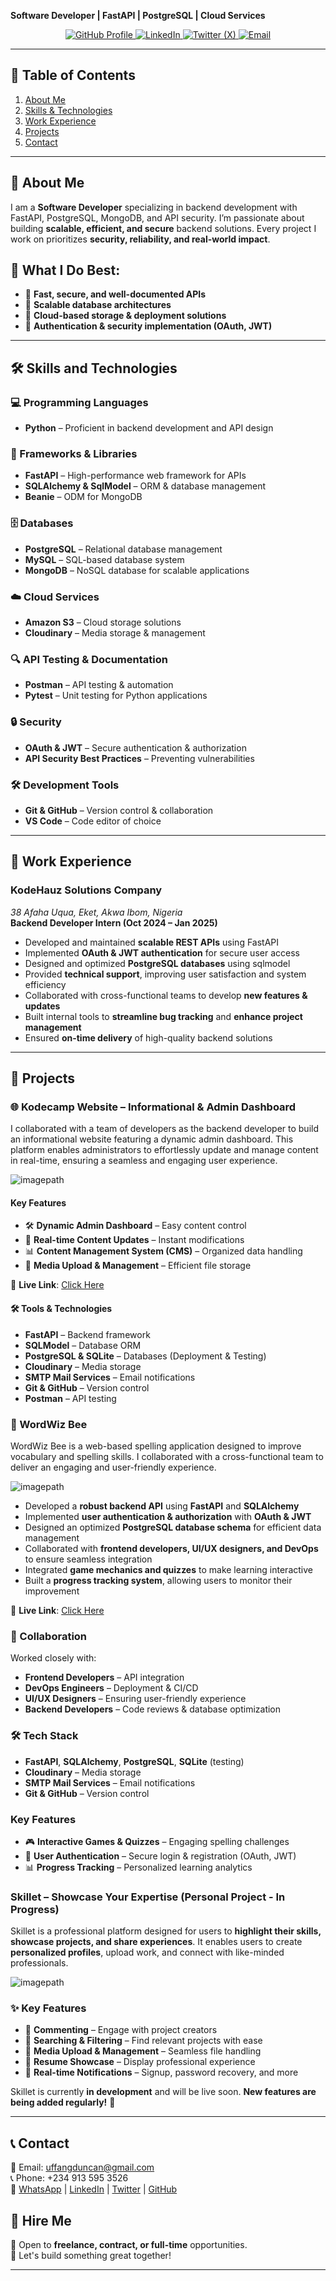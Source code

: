 **Software Developer | FastAPI | PostgreSQL | Cloud Services** 
<p align="center">
  <a href="https://github.com/duncan532">
    <img src="https://img.shields.io/badge/GitHub-Profile-black?logo=github" alt="GitHub Profile">
  </a>
  <a href="https://www.linkedin.com/in/duncan-uffang-bbb562304/">
    <img src="https://img.shields.io/badge/LinkedIn-Connect-blue?logo=linkedin" alt="LinkedIn">
  </a>
  <a href="https://x.com/DuncanUffang">
    <img src="https://img.shields.io/badge/X-Follow-blue?logo=X" alt="Twitter (X)">
  </a>
  <a href="mailto:uffangduncan@gmail.com">
    <img src="https://img.shields.io/badge/Email-Contact%20Me-red?logo=gmail" alt="Email">
  </a>
</p>

---

## 📌 Table of Contents  
1. [About Me](#about-me)  
2. [Skills & Technologies](#skills-and-technologies)
3. [Work Experience](#work-experience)  
4. [Projects](#projects)  
5. [Contact](#contact)  

---

## 📖 About Me  
I am a **Software Developer** specializing in backend development with FastAPI, PostgreSQL, MongoDB, and API security. I’m passionate about building **scalable, efficient, and secure** backend solutions. Every project I work on prioritizes **security, reliability, and real-world impact**.  

## 🚀 What I Do Best:
- 🔹 **Fast, secure, and well-documented APIs**  
- 🔹 **Scalable database architectures**  
- 🔹 **Cloud-based storage & deployment solutions**  
- 🔹 **Authentication & security implementation (OAuth, JWT)**

---

## 🛠 Skills and Technologies  

### 💻 Programming Languages  
- **Python** – Proficient in backend development and API design

### 🚀 Frameworks & Libraries  
- **FastAPI** – High-performance web framework for APIs  
- **SQLAlchemy & SqlModel** – ORM & database management  
- **Beanie** – ODM for MongoDB  

### 🗄 Databases  
- **PostgreSQL** – Relational database management  
- **MySQL** – SQL-based database system  
- **MongoDB** – NoSQL database for scalable applications  

### ☁️ Cloud Services  
- **Amazon S3** – Cloud storage solutions  
- **Cloudinary** – Media storage & management  

### 🔍 API Testing & Documentation  
- **Postman** – API testing & automation  
- **Pytest** – Unit testing for Python applications  

### 🔒 Security  
- **OAuth & JWT** – Secure authentication & authorization  
- **API Security Best Practices** – Preventing vulnerabilities  

### 🛠 Development Tools  
- **Git & GitHub** – Version control & collaboration  
- **VS Code** – Code editor of choice  

---

## 💼 Work Experience  
### **KodeHauz Solutions Company**  
*38 Afaha Uqua, Eket, Akwa Ibom, Nigeria*  
**Backend Developer Intern (Oct 2024 – Jan 2025)**  

- Developed and maintained **scalable REST APIs** using FastAPI  
- Implemented **OAuth & JWT authentication** for secure user access  
- Designed and optimized **PostgreSQL databases** using sqlmodel
- Provided **technical support**, improving user satisfaction and system efficiency  
- Collaborated with cross-functional teams to develop **new features & updates**  
- Built internal tools to **streamline bug tracking** and **enhance project management**  
- Ensured **on-time delivery** of high-quality backend solutions 

---


## 📌 Projects

### 🌐 Kodecamp Website – Informational & Admin Dashboard  
I collaborated with a team of developers as the backend developer to build an informational website featuring a dynamic admin dashboard. This platform enables administrators to effortlessly update and manage content in real-time, ensuring a seamless and engaging user experience.

![imagepath](images/242716850_126190696426465_6183149075512365490_n.jpg)  

#### Key Features  
- 🛠 **Dynamic Admin Dashboard** – Easy content control  
- 🔄 **Real-time Content Updates** – Instant modifications  
- 📊 **Content Management System (CMS)** – Organized data handling  
- 📂 **Media Upload & Management** – Efficient file storage  

🔗 **Live Link**: [Click Here](https://dev.kodecamp.kodehauz.dev/) 

#### 🛠 Tools & Technologies  
- **FastAPI** – Backend framework  
- **SQLModel** – Database ORM  
- **PostgreSQL & SQLite** – Databases (Deployment & Testing)  
- **Cloudinary** – Media storage  
- **SMTP Mail Services** – Email notifications  
- **Git & GitHub** – Version control  
- **Postman** – API testing  


### 🐝 WordWiz Bee  
WordWiz Bee is a web-based spelling application designed to improve vocabulary and spelling skills. I collaborated with a cross-functional team to deliver an engaging and user-friendly experience.

![imagepath](images/wordwiz2image34.jpg)

- Developed a **robust backend API** using **FastAPI** and **SQLAlchemy**  
- Implemented **user authentication & authorization** with **OAuth & JWT**  
- Designed an optimized **PostgreSQL database schema** for efficient data management  
- Collaborated with **frontend developers, UI/UX designers, and DevOps** to ensure seamless integration  
- Integrated **game mechanics and quizzes** to make learning interactive  
- Built a **progress tracking system**, allowing users to monitor their improvement  

🔗 **Live Link**: [Click Here](https://dev.wordwiz.kodehauz.dev/)  


### 🤝 Collaboration  
Worked closely with:  
- **Frontend Developers** – API integration  
- **DevOps Engineers** – Deployment & CI/CD  
- **UI/UX Designers** – Ensuring user-friendly experience  
- **Backend Developers** – Code reviews & database optimization  

### 🛠 Tech Stack  
- **FastAPI**, **SQLAlchemy**, **PostgreSQL**, **SQLite** (testing)  
- **Cloudinary** – Media storage  
- **SMTP Mail Services** – Email notifications  
- **Git & GitHub** – Version control  

###  Key Features  
- 🎮 **Interactive Games & Quizzes** – Engaging spelling challenges  
- 🔑 **User Authentication** – Secure login & registration (OAuth, JWT)  
- 📊 **Progress Tracking** – Personalized learning analytics  



### Skillet – Showcase Your Expertise (Personal Project - In Progress)  
Skillet is a professional platform designed for users to **highlight their skills, showcase projects, and share experiences**. It enables users to create **personalized profiles**, upload work, and connect with like-minded professionals.  

![imagepath](images/skillet_logo.jpg)  

### ✨ Key Features  
- 💬 **Commenting** – Engage with project creators  
- 🔎 **Searching & Filtering** – Find relevant projects with ease  
- 📂 **Media Upload & Management** – Seamless file handling  
- 📄 **Resume Showcase** – Display professional experience  
- 🔔 **Real-time Notifications** – Signup, password recovery, and more  

Skillet is currently **in development** and will be live soon. **New features are being added regularly!** 🚀  


---

## 📞 Contact  
📧 Email: [uffangduncan@gmail.com](mailto:uffangduncan@gmail.com)  
📞 Phone: +234 913 595 3526  
🔗 [WhatsApp](https://wa.me/2349135953526) | [LinkedIn](https://www.linkedin.com/in/duncan-uffang-bbb562304/) | [Twitter](https://x.com/DuncanUffang) | [GitHub](https://github.com/duncan532)  

## 💼 Hire Me  
🔹 Open to **freelance, contract, or full-time** opportunities.  
🔹 Let's build something great together! 

---
